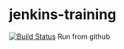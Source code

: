 # jenkins-training
[![Build Status](http://localhost:8080/buildStatus/icon?job=connect-jenkins-to-github)](http://localhost:8080/job/connect-jenkins-to-github/)
Run from github
